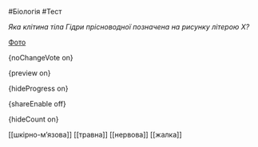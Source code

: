 #Біологія #Тест

*Яка клітина тіла Гідри прісноводної позначена на рисунку літерою Х?*

[Фото](https://zno.osvita.ua//doc/images/znotest/98/9847/20.jpg)

{noChangeVote on}

{preview on}

{hideProgress on}

{shareEnable off}

{hideCount on}

[[шкірно-м’язова]]
[[травна]]
[[нервова]]
[[жалка]]
